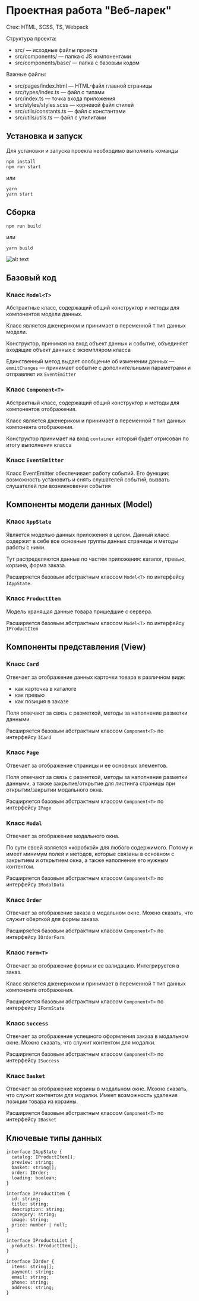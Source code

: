 # Проектная работа "Веб-ларек"

Стек: HTML, SCSS, TS, Webpack

Структура проекта:
- src/ — исходные файлы проекта
- src/components/ — папка с JS компонентами
- src/components/base/ — папка с базовым кодом

Важные файлы:
- src/pages/index.html — HTML-файл главной страницы
- src/types/index.ts — файл с типами
- src/index.ts — точка входа приложения
- src/styles/styles.scss — корневой файл стилей
- src/utils/constants.ts — файл с константами
- src/utils/utils.ts — файл с утилитами

## Установка и запуск
Для установки и запуска проекта необходимо выполнить команды

```
npm install
npm run start
```

или

```
yarn
yarn start
```
## Сборка

```
npm run build
```

или

```
yarn build
```

![alt text](https://github.com/Nigilen/web-larek-frontend-main/blob/main/uml.png?raw=true)


## Базовый код

### Класс `Model<T>`

Абстрактные класс, содержащий общий конструктор и методы для компонентов модели данных. 

Класс является дженериком и принимает в переменной `T` тип данных модели. 

Конструктор, принимая на вход объект данных и событие, объединяет входящие объект данных с экземпляром класса

Единственный метод выдает сообщение об изменении данных — `emmitChanges` — принимает событие с дополнительными параметрами и отправляет их `EventEmitter`

### Класс `Component<T>`

Абстрактный класс, содержащий общий конструктор и методы для компонентов отображения. 

Класс является дженериком и принимает в переменной `T` тип данных компонента отображения. 

Конструктор принимает на вход `container` который будет отрисован по итогу выполнения класса

### Класс `EventEmitter`

Класс EventEmitter обеспечивает работу событий. Его функции: возможность установить и снять слушателей событий, вызвать слушателей при возникновении события

## Компоненты модели данных (Model)

### Класс `AppState`

Является моделью данных приложения в целом. Данный класс содержит в себе все основные группы данных страницы и методы работы с ними. 

Тут распределяются данные по частям приложения: каталог, превью, корзина, форма заказа. 

Расширяется базовым абстрактным классом `Model<T>` по интерфейсу `IAppState`. 

### Класс `ProductItem`

Модель хранящая данные товара пришедшие с сервера.

Расширяется базовым абстрактным классом `Model<T>` по интерфейсу `IProductItem`

## Компоненты представления (View)

### Класс `Card`

Отвечает за отображение данных карточки товара в различном виде: 

- как карточка в каталоге
- как превью
- как позиция в заказе

Поля отвечают за связь с разметкой, методы за наполнение разметки данными. 

Расширяется базовым абстрактным классом `Component<T>` по интерфейсу  `ICard`

### Класс `Page`

Отвечает за отображение страницы и ее основных элементов. 

Поля отвечают за связь с разметкой, методы за наполнение разметки данными, а также закрытие/открытие для листинга страницы при открытии/закрытии модального окна. 

Расширяется базовым абстрактным классом `Component<T>` по интерфейсу  `IPage`

### Класс `Modal`

Отвечает за отображение модального окна. 

По сути своей является «коробкой» для любого содержимого. Потому и имеет минимум полей и методов, которые связаны в основном с закрытием и открытием окна, а также наполнение его нужным контентом. 

Расширяется базовым абстрактным классом `Component<T>` по интерфейсу  `IModalData`

### Класс `Order`

Отвечает за отображение заказа в модальном окне. Можно сказать, что служит оберткой для формы заказа. 

Расширяется базовым абстрактным классом `Component<T>` по интерфейсу  `IOrderForm`

### Класс `Form<T>`

Отвечает за отображение формы и ее валидацию. Интегрируется в заказ. 

Класс является дженериком и принимает в переменной `T` тип данных компонента отображения. 

Расширяется базовым абстрактным классом `Component<T>` по интерфейсу  `IFormState`

### Класс `Success`

Отвечает за отображение успешного оформления заказа в модальном окне. Можно сказать, что служит контентом для модалки. 

Расширяется базовым абстрактным классом `Component<T>` по интерфейсу  `ISuccess`

### Класс `Basket`

Отвечает за отображение корзины в модальном окне. Можно сказать, что служит контентом для модалки. Имеет возможность удаления позиции товара из корзины. 

Расширяется базовым абстрактным классом `Component<T>` по интерфейсу  `IBasket`

## Ключевые типы данных

```tsx
interface IAppState {
  catalog: IProductItem[];
  preview: string;
  basket: string[];
  order: IOrder;
  loading: boolean;
}

interface IProductItem {
  id: string;
  title: string;
  description: string;
  category: string;
  image: string;
  price: number | null;
}

interface IProductsList {
  products: IProductItem[];
}

interface IOrder {
  items: string[];
  payment: string;
  email: string;
  phone: string;
  address: string;
}
```
